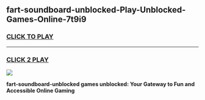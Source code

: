 
## fart-soundboard-unblocked-Play-Unblocked-Games-Online-7t9i9
<h3>
<a href="https://premium76.site?title=fart-soundboard-unblocked&ref=25A">CLICK TO PLAY</a></h3>
<hr>

<h3>
<a href="https://premium76.site?title=fart-soundboard-unblocked&ref=25A">CLICK 2 PLAY</a>
  
</h3>

<a href="https://premium76.site?title=fart-soundboard-unblocked&ref=25A"><img src="https://clearcache.store/games.png"></a>


**fart-soundboard-unblocked games unblocked: Your Gateway to Fun and Accessible Online Gaming**
